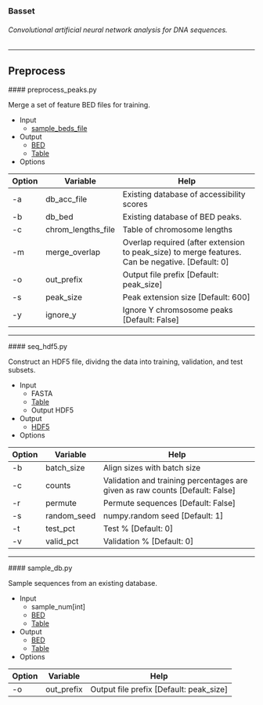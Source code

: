 ### Basset
###### Convolutional artificial neural network analysis for DNA sequences.
--------------------------------------------------------------------------------
## Preprocess

<a name="preprocess_peaks.py"/>
#### preprocess_peaks.py

Merge a set of feature BED files for training.

- Input
  - [sample_beds_file](../docs/file_specs.md#bed)
- Output
  - [BED](../docs/file_specs.md#bed)
  - [Table](../docs/file_specs.md#table)
- Options

| Option | Variable | Help |
| --- | --- | --- |
| -a | db_acc_file | Existing database of accessibility scores |
| -b | db_bed | Existing database of BED peaks. |
| -c |chrom_lengths_file | Table of chromosome lengths |
| -m | merge_overlap | Overlap required (after extension to peak_size) to merge features. Can be negative. [Default: 0] |
| -o | out_prefix | Output file prefix [Default: peak_size] |
| -s | peak_size | Peak extension size [Default: 600] |
| -y | ignore_y | Ignore Y chromsosome peaks [Default: False] |


--------------------------------------------------------------------------------
<a name="seq_hdf5.py"/>
#### seq_hdf5.py

Construct an HDF5 file, dividng the data into training, validation, and test subsets.

- Input
  - FASTA
  - [Table](../docs/file_specs.md#table)
  - Output HDF5
- Output
  - [HDF5](../docs/file_specs.md#hdf5)
- Options

| Option | Variable | Help |
| --- | --- | --- |
| -b | batch_size | Align sizes with batch size |
| -c | counts | Validation and training percentages are given as raw counts [Default: False] |
| -r | permute | Permute sequences [Default: False] |
| -s | random_seed | numpy.random seed [Default: 1] |
| -t | test_pct | Test % [Default: 0] |
| -v | valid_pct | Validation % [Default: 0] |


--------------------------------------------------------------------------------
<a name="sample_db.py"/>
#### sample_db.py

Sample sequences from an existing database.

- Input
  - sample_num[int]
  - [BED](../docs/file_specs.md#bed)
  - [Table](../docs/file_specs.md#table)
- Output
  - [BED](../docs/file_specs.md#bed)
  - [Table](../docs/file_specs.md#table)
- Options

| Option | Variable | Help |
| --- | --- | --- |
| -o | out_prefix | Output file prefix [Default: peak_size] |
